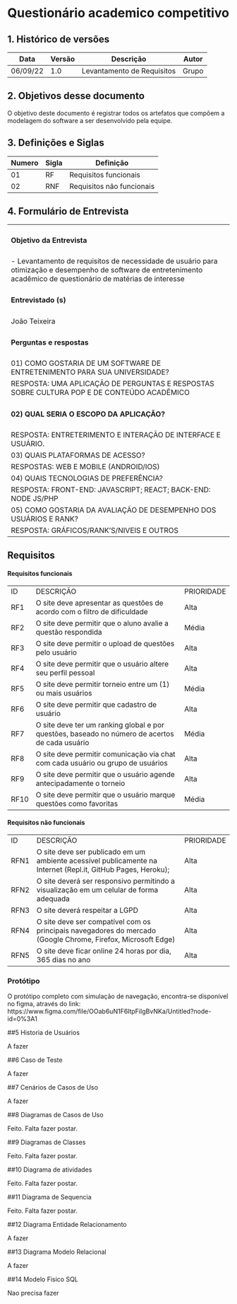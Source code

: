 # Questionário academico competitivo

## 1. Histórico de versões

| Data  | Versão  |  Descrição | Autor |
|-------|---------|------------|-------|
| 06/09/22 |1.0|Levantamento de Requisitos| Grupo |

## 2. Objetivos desse documento
O objetivo deste documento é registrar todos os artefatos que compõem a modelagem do software a ser desenvolvido pela equipe.
## 3. Definições e Siglas

| Numero | Sigla | Definição |
| -------|-------|-----------|
|   01     |  RF     |   Requisitos funcionais|
|   02 | RNF | Requisitos não funcionais |

## 4. Formulário de Entrevista

<table>
  <tr>
    <td>
    <h4>Objetivo da Entrevista </h4>
    </td>
  </tr>
  <tr>
   <td>
-	Levantamento de requisitos de necessidade de usuário para otimização e desempenho de software de entretenimento acadêmico de questionário de matérias de interesse
  </td>
</tr>
<tr>
<td> <h4>Entrevistado (s) </h4></td>
<tr>
<td>
  João Teixeira
</td>
</tr>
<td>
  <h4>Perguntas e respostas </h4>
</td>
</tr>
<tr>
  <td>
  01)	 COMO GOSTARIA DE UM SOFTWARE DE ENTRETENIMENTO PARA SUA UNIVERSIDADE?
 </td>
</tr>
 <tr>
  <td>RESPOSTA: UMA APLICAÇÃO DE PERGUNTAS E RESPOSTAS SOBRE CULTURA POP E DE CONTEÚDO ACADÊMICO</td>
 </tr>
 <tr>
  <td><h4>02)	 QUAL SERIA O ESCOPO DA APLICAÇÃO?</h2></td>
</tr>
<tr>
  <td>
    RESPOSTA: ENTRETERIMENTO E INTERAÇÃO DE INTERFACE E USUÁRIO.
  </td>
 </tr>
 <tr><td>03)	 QUAIS PLATAFORMAS DE ACESSO?</td></tr>
 <tr><td>RESPOSTAS: WEB E MOBILE (ANDROID/IOS)</td></tr>
 <tr><td>04)	 QUAIS TECNOLOGIAS DE PREFERÊNCIA?</td></tr>
 <tr><td>RESPOSTA: FRONT-END: JAVASCRIPT; REACT; BACK-END: NODE JS/PHP</td></tr>
 <tr><td>05)	 COMO GOSTARIA DA AVALIAÇÃO DE DESEMPENHO DOS USUÁRIOS E RANK?</td></tr>
 <tr><td>RESPOSTA: GRÁFICOS/RANK’S/NIVEIS E OUTROS</td></tr>
 </table>
 
 
  <h2>Requisitos</h2>
  <h4>Requisitos funcionais</h4>
   <table>
    <tr>
      <td>ID</td>
      <td>DESCRIÇÃO</td>
      <td>PRIORIDADE</td>
    </tr>
    <tr>
      <td>RF1</td>
      <td>O site deve apresentar as questões de acordo com o filtro de dificuldade</td>
      <td>Alta</td>
    </tr>
      <tr>
      <td>RF2</td>
      <td>O site deve permitir que o aluno avalie a questão respondida</td>
      <td>Média</td>
    </tr>
      <tr>
      <td>RF3</td>
      <td>O site deve permitir o upload de questões pelo usuário</td>
      <td>Alta</td>
    </tr>
      <tr>
      <td>RF4</td>
      <td>O site deve permitir que o usuário altere seu perfil pessoal</td>
      <td>Alta</td>
    </tr>
      <tr>
      <td>RF5</td>
      <td>O site deve permitir torneio entre um (1) ou mais usuários</td>
      <td>Média</td>
    </tr>
      <tr>
      <td>RF6</td>
      <td>O site deve permitir que cadastro de usuário</td>
      <td>Alta</td>
    </tr>
      <tr>
      <td>RF7</td>
      <td>O site deve ter um ranking global e por questões, baseado no número de acertos de cada usuário</td>
      <td>Média</td>
    </tr>
      <tr>
      <td>RF8</td>
      <td>O site deve permitir comunicação via chat com cada usuário ou grupo de usuários</td>
      <td>Alta</td>
    </tr>
      <tr>
      <td>RF9</td>
      <td>O site deve permitir que o usuário agende antecipadamente o torneio</td>
      <td>Alta</td>
    </tr>
      <tr>
      <td>RF10</td>
      <td>O site deve permitir que o usuário marque questões como favoritas</td>
      <td>Média</td>
    </tr>
  </table>
  
  <h4>Requisitos não funcionais</h4>
  
  <table>
    <tr>
      <td>ID</td>
      <td>DESCRIÇÃO</td>
      <td>PRIORIDADE</td>
    </tr>
    <tr>
      <td>RFN1</td>
      <td>O site deve ser publicado em um ambiente acessível publicamente na Internet (Repl.it, GitHub Pages, Heroku); </td>
      <td>Alta</td>
    </tr>
      <tr>
      <td>RFN2</td>
      <td>O site deverá ser responsivo permitindo a visualização em um celular de forma adequada</td>
      <td>Alta</td>
    </tr>
      <tr>
      <td>RFN3</td>
      <td>O site deverá respeitar a LGPD </td>
      <td>Alta</td>
    </tr>
      <tr>
      <td>RFN4</td>
      <td>O site deve ser compatível com os principais navegadores do mercado (Google Chrome, Firefox, Microsoft Edge)</td>
      <td>Alta</td>
    </tr>
      <tr>
      <td>RFN5</td>
      <td>O site deve ficar online 24 horas por dia, 365 dias no ano</td>
      <td>Alta</td>
    </table>
    
  
  <h3>Protótipo</h3>
  O protótipo completo com simulação de navegação, encontra-se disponível no figma, através do link:
   https://www.figma.com/file/OOab6uN1F6ltpFiIgBvNKa/Untitled?node-id=0%3A1
   
   
  
  ##5 Historia de Usuários
  
  A fazer
 
 ##6 Caso de Teste
 
 A fazer
 
 ##7 Cenários de Casos de Uso
 
 A fazer

##8 Diagramas de Casos de Uso

Feito. Falta fazer postar.

##9 Diagramas de Classes

Feito. Falta fazer postar.

##10 Diagrama de atividades

Feito. Falta fazer postar.

##11 Diagrama de Sequencia

Feito. Falta fazer postar.

##12 Diagrama Entidade Relacionamento

A fazer

##13 Diagrama Modelo Relacional

A fazer

##14 Modelo Fisico SQL

Nao precisa fazer






   
       
 

